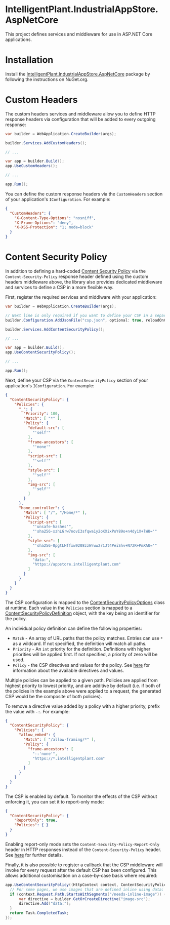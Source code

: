 ﻿# IntelligentPlant.IndustrialAppStore.AspNetCore

This project defines services and middleware for use in ASP.NET Core applications.


# Installation

Install the [IntelligentPlant.IndustrialAppStore.AspNetCore](https://www.nuget.org/packages/IntelligentPlant.IndustrialAppStore.AspNetCore) package by following the instructions on NuGet.org.


# Custom Headers

The custom headers services and middleware allow you to define HTTP response headers via configuration that will be added to every outgoing response:

```csharp
var builder = WebApplication.CreateBuilder(args);

builder.Services.AddCustomHeaders();

// ...

var app = builder.Build();
app.UseCustomHeaders();

// ...

app.Run();
```

You can define the custom response headers via the `CustomHeaders` section of your application's `IConfiguration`. For example:

```json
{
  "CustomHeaders": {
    "X-Content-Type-Options": "nosniff",
    "X-Frame-Options": "deny",
    "X-XSS-Protection": "1; mode=block"
  }
}
```


# Content Security Policy

In addition to defining a hard-coded [Content Security Policy](https://developer.mozilla.org/en-US/docs/Web/HTTP/CSP) via the `Content-Security-Policy` response header defined using the custom headers middleware above, the library also provides dedicated middleware and services to define a CSP in a more flexible way.

First, register the required services and middlware with your application:

```csharp
var builder = WebApplication.CreateBuilder(args);

// Next line is only required if you want to define your CSP in a separate configuration file.
builder.Configuration.AddJsonFile("csp.json", optional: true, reloadOnChange: true);

builder.Services.AddContentSecurityPolicy();

// ...

var app = builder.Build();
app.UseContentSecurityPolicy();

// ...

app.Run();
```

Next, define your CSP via the `ContentSecurityPolicy` section of your application's `IConfiguration`. For example:

```json
{
  "ContentSecurityPolicy": {
    "Policies": {
      "_": {
        "Priority": 100,
        "Match": [ "*" ],
        "Policy": {
          "default-src": [
            "'self'"
          ],
          "frame-ancestors": [
            "'none'"
          ],
          "script-src": [
            "'self'"
          ],
          "style-src": [
            "'self'"
          ],
          "img-src": [
            "'self'"
          ]
        }
      },
      "home_controller": {
        "Match": [ "/", "/Home/*" ],
        "Policy": {
          "script-src": [
            "'unsafe-hashes'",
            "'sha256-xzhLGrw7novI3sfqwa1y2oKXixPoY89o+n4dy1X+lWU='"
          ],
          "style-src": [
            "'sha256-0pgtLHffxw9208zzWrww2r1Jt4PeiShv+N72R+PmXAU='"
          ],
          "img-src": [
            "data:",
            "https://appstore.intelligentplant.com"
          ]
        }
      }
    }
  }
}
```

The CSP configuration is mapped to the [ContentSecurityPolicyOptions](./ContentSecurityPolicyOptions.cs) class at runtime. Each value in the `Policies` section is mapped to a [ContentSecurityPolicyDefinition](./ContentSecurityPolicyDefinition.cs) object, with the key being an identifier for the policy.

An individual policy definition can define the following properties:

- `Match` - An array of URL paths that the policy matches. Entries can use `*` as a wildcard. If not specified, the definition will match all paths.
- `Priority` - An `int` priority for the definition. Definitions with higher priorities will be applied first. If not specified, a priority of zero will be used.
- `Policy` - the CSP directives and values for the policy. See [here](https://developer.mozilla.org/en-US/docs/Web/HTTP/CSP) for information about the available directives and values.

Multiple policies can be applied to a given path. Policies are applied from highest priority to lowest priority, and are additive by default (i.e. if both of the policies in the example above were applied to a request, the generated CSP would be the composite of both policies).

To remove a directive value added by a policy with a higher priority, prefix the value with `-:`. For example:

```json
{
  "ContentSecurityPolicy": {
    "Policies": { 
      "allow_embed": {
        "Match": [ "/allow-framing/*" ],
        "Policy": {
          "frame-ancestors": [
            "-:'none'",
            "https://*.intelligentplant.com"
          ]
        }
      }
    }
  }
}
```

The CSP is enabled by default. To monitor the effects of the CSP without enforcing it, you can set it to report-only mode:

```json
{
  "ContentSecurityPolicy": {
    "ReportOnly": true,
    "Policies": { }
  }
}
```

Enabling report-only mode sets the `Content-Security-Policy-Report-Only` header in HTTP responses instead of the `Content-Security-Policy` header. See [here](https://developer.mozilla.org/en-US/docs/Web/HTTP/Headers/Content-Security-Policy-Report-Only) for further details.

Finally, it is also possible to register a callback that the CSP middleware will invoke for every request after the default CSP has been configured. This allows additional customisation on a case-by-case basis where required:

```csharp
app.UseContentSecurityPolicy((HttpContext context, ContentSecurityPolicyBuilder builder) => {
  // For some pages, we use images that are defined inline using data: URIs.
  if (context.Request.Path.StartsWithSegments("/needs-inline-image")) {
      var directive = builder.GetOrCreateDirective("image-src");
      directive.Add("data:");
  }
  return Task.CompletedTask;
});
```
